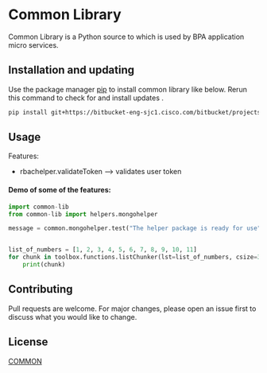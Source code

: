 # Common Library

Common Library is a Python source to which is used by BPA application micro services.
## Installation and updating
Use the package manager [pip](http://cisco.com) to install common library like below. 
Rerun this command to check for and install  updates .
```bash
pip install git+https://bitbucket-eng-sjc1.cisco.com/bitbucket/projects/CF-BPA/repos/common-python-library
```

## Usage
Features:
* rbachelper.validateToken  --> validates user token 

#### Demo of some of the features:
```python
import common-lib
from common-lib import helpers.mongohelper

message = common.mongohelper.test("The helper package is ready for use")


list_of_numbers = [1, 2, 3, 4, 5, 6, 7, 8, 9, 10, 11]
for chunk in toolbox.functions.listChunker(lst=list_of_numbers, csize=3):
    print(chunk)
```

## Contributing
Pull requests are welcome. For major changes, please open an issue first to discuss what you would like to change.

## License
[COMMON](https://cisco.com)